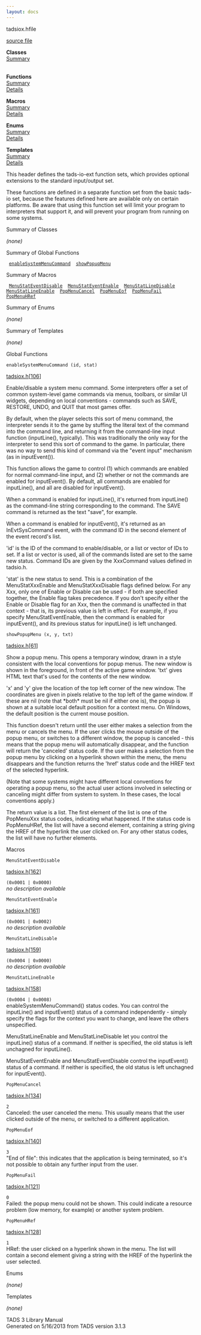 ```yaml
---
layout: docs
---
```

<span class="title">tadsiox.h</span><span class="type">file</span>

[source file](../source/tadsiox.h.html)

**Classes**  
[Summary](#_ClassSummary_)  
 

**Functions**  
[Summary](#_FunctionSummary_)  
[Details](#_Functions_)

**Macros**  
[Summary](#_MacroSummary_)  
[Details](#_Macros_)

**Enums**  
[Summary](#_EnumSummary_)  
[Details](#_Enums_)

**Templates**  
[Summary](#_TemplateSummary_)  
[Details](#_Templates_)

<div class="fdesc">

This header defines the tads-io-ext function sets, which provides
optional extensions to the standard input/output set.

These functions are defined in a separate function set from the basic
tads-io set, because the features defined here are available only on
certain platforms. Be aware that using this function set will limit your
program to interpreters that support it, and will prevent your program
from running on some systems.

</div>

<span id="_ClassSummary_"></span>

<div class="mjhd">

<span class="hdln">Summary of Classes</span>  

</div>

*(none)* <span id="FunctionSummary_"></span>

<div class="mjhd">

<span class="hdln">Summary of Global Functions</span>  

</div>

` `[`enableSystemMenuCommand`](#enableSystemMenuCommand)`  `[`showPopupMenu`](#showPopupMenu)`  `

<span id="_MacroSummary_"></span>

<div class="mjhd">

<span class="hdln">Summary of Macros</span>  

</div>

` `[`MenuStatEventDisable`](#MenuStatEventDisable)`  `[`MenuStatEventEnable`](#MenuStatEventEnable)`  `[`MenuStatLineDisable`](#MenuStatLineDisable)`  `[`MenuStatLineEnable`](#MenuStatLineEnable)`  `[`PopMenuCancel`](#PopMenuCancel)`  `[`PopMenuEof`](#PopMenuEof)`  `[`PopMenuFail`](#PopMenuFail)`  `[`PopMenuHRef`](#PopMenuHRef)`  `

<span id="_EnumSummary_"></span>

<div class="mjhd">

<span class="hdln">Summary of Enums</span>  

</div>

*(none)* <span id="_TemplateSummary_"></span>

<div class="mjhd">

<span class="hdln">Summary of Templates</span>  

</div>

*(none)* <span id="_Functions_"></span>

<div class="mjhd">

<span class="hdln">Global Functions</span>  

</div>

<span id="enableSystemMenuCommand"></span>

`enableSystemMenuCommand (id, stat)`

[tadsiox.h](../file/tadsiox.h.html)\[[106](../source/tadsiox.h.html#106)\]

<div class="desc">

Enable/disable a system menu command. Some interpreters offer a set of
common system-level game commands via menus, toolbars, or similar UI
widgets, depending on local conventions - commands such as SAVE,
RESTORE, UNDO, and QUIT that most games offer.

By default, when the player selects this sort of menu command, the
interpreter sends it to the game by stuffing the literal text of the
command into the command line, and returning it from the command-line
input function (inputLine(), typically). This was traditionally the only
way for the interpreter to send this sort of command to the game. In
particular, there was no way to send this kind of command via the "event
input" mechanism (as in inputEvent()).

This function allows the game to control (1) which commands are enabled
for normal command-line input, and (2) whether or not the commands are
enabled for inputEvent(). By default, all commands are enabled for
inputLine(), and all are disabled for inputEvent().

When a command is enabled for inputLine(), it's returned from
inputLine() as the command-line string corresponding to the command. The
SAVE command is returned as the text "save", for example.

When a command is enabled for inputEvent(), it's returned as an
InEvtSysCommand event, with the command ID in the second element of the
event record's list.

'id' is the ID of the command to enable/disable, or a list or vector of
IDs to set. If a list or vector is used, all of the commands listed are
set to the same new status. Command IDs are given by the XxxCommand
values defined in tadsio.h.

'stat' is the new status to send. This is a combination of the
MenuStatXxxEnable and MenuStatXxxDisable flags defined below. For any
Xxx, only one of Enable or Disable can be used - if both are specified
together, the Enable flag takes precedence. If you don't specify either
the Enable or Disable flag for an Xxx, then the command is unaffected in
that context - that is, its previous value is left in effect. For
example, if you specify MenuStatEventEnable, then the command is enabled
for inputEvent(), and its previous status for inputLine() is left
unchanged.

</div>

<span id="showPopupMenu"></span>

`showPopupMenu (x, y, txt)`

[tadsiox.h](../file/tadsiox.h.html)\[[61](../source/tadsiox.h.html#61)\]

<div class="desc">

Show a popup menu. This opens a temporary window, drawn in a style
consistent with the local conventions for popup menus. The new window is
shown in the foreground, in front of the active game window. 'txt' gives
HTML text that's used for the contents of the new window.

'x' and 'y' give the location of the top left corner of the new window.
The coordinates are given in pixels relative to the top left of the game
window. If these are nil (note that \*both\* must be nil if either one
is), the popup is shown at a suitable local default position for a
context menu. On Windows, the default position is the current mouse
position.

This function doesn't return until the user either makes a selection
from the menu or cancels the menu. If the user clicks the mouse outside
of the popup menu, or switches to a different window, the popup is
canceled - this means that the popup menu will automatically disappear,
and the function will return the 'canceled' status code. If the user
makes a selection from the popup menu by clicking on a hyperlink shown
within the menu, the menu disappears and the function returns the 'href'
status code and the HREF text of the selected hyperlink.

(Note that some systems might have different local conventions for
operating a popup menu, so the actual user actions involved in selecting
or canceling might differ from system to system. In these cases, the
local conventions apply.)

The return value is a list. The first element of the list is one of the
PopMenuXxx status codes, indicating what happened. If the status code is
PopMenuHRef, the list will have a second element, containing a string
giving the HREF of the hyperlink the user clicked on. For any other
status codes, the list will have no further elements.

</div>

<span id="_Macros_"></span>

<div class="mjhd">

<span class="hdln">Macros</span>  

</div>

<span id="MenuStatEventDisable"></span>

`MenuStatEventDisable`

[tadsiox.h](../file/tadsiox.h.html)\[[162](../source/tadsiox.h.html#162)\]

<div class="desc">

`(0x0001 | 0x0000)`  
*no description available*

</div>

<span id="MenuStatEventEnable"></span>

`MenuStatEventEnable`

[tadsiox.h](../file/tadsiox.h.html)\[[161](../source/tadsiox.h.html#161)\]

<div class="desc">

`(0x0001 | 0x0002)`  
*no description available*

</div>

<span id="MenuStatLineDisable"></span>

`MenuStatLineDisable`

[tadsiox.h](../file/tadsiox.h.html)\[[159](../source/tadsiox.h.html#159)\]

<div class="desc">

`(0x0004 | 0x0000)`  
*no description available*

</div>

<span id="MenuStatLineEnable"></span>

`MenuStatLineEnable`

[tadsiox.h](../file/tadsiox.h.html)\[[158](../source/tadsiox.h.html#158)\]

<div class="desc">

`(0x0004 | 0x0008)`  
enableSystemMenuCommand() status codes. You can control the inputLine()
and inputEvent() status of a command independently - simply specify the
flags for the context you want to change, and leave the others
unspecified.

MenuStatLineEnable and MenuStatLineDisable let you control the
inputLine() status of a command. If neither is specified, the old status
is left unchagned for inputLine().

MenuStatEventEnable and MenuStatEventDisable control the inputEvent()
status of a command. If neither is specified, the old status is left
unchagned for inputEvent().

</div>

<span id="PopMenuCancel"></span>

`PopMenuCancel`

[tadsiox.h](../file/tadsiox.h.html)\[[134](../source/tadsiox.h.html#134)\]

<div class="desc">

`2`  
Canceled: the user canceled the menu. This usually means that the user
clicked outside of the menu, or switched to a different application.

</div>

<span id="PopMenuEof"></span>

`PopMenuEof`

[tadsiox.h](../file/tadsiox.h.html)\[[140](../source/tadsiox.h.html#140)\]

<div class="desc">

`3`  
"End of file": this indicates that the application is being terminated,
so it's not possible to obtain any further input from the user.

</div>

<span id="PopMenuFail"></span>

`PopMenuFail`

[tadsiox.h](../file/tadsiox.h.html)\[[121](../source/tadsiox.h.html#121)\]

<div class="desc">

`0`  
Failed: the popup menu could not be shown. This could indicate a
resource problem (low memory, for example) or another system problem.

</div>

<span id="PopMenuHRef"></span>

`PopMenuHRef`

[tadsiox.h](../file/tadsiox.h.html)\[[128](../source/tadsiox.h.html#128)\]

<div class="desc">

`1`  
HRef: the user clicked on a hyperlink shown in the menu. The list will
contain a second element giving a string with the HREF of the hyperlink
the user selected.

</div>

<span id="_Enums_"></span>

<div class="mjhd">

<span class="hdln">Enums</span>  

</div>

*(none)* <span id="_Templates_"></span>

<div class="mjhd">

<span class="hdln">Templates</span>  

</div>

*(none)*

<div class="ftr">

TADS 3 Library Manual  
Generated on 5/16/2013 from TADS version 3.1.3

</div>
